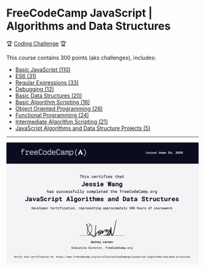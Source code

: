 # FreeCodeCamp JavaScript | Algorithms and Data Structures

🏆 [Coding Challenge](https://www.freecodecamp.org/learn/) 🏆

This course contains 300 points (aks challenges), includes:

* [Basic JavaScript (110)](https://www.freecodecamp.org/learn/javascript-algorithms-and-data-structures/basic-javascript/)
* [ES6 (31)](https://www.freecodecamp.org/learn/javascript-algorithms-and-data-structures/es6/)
* [Regular Expressions (33)](https://www.freecodecamp.org/learn/javascript-algorithms-and-data-structures/regular-expressions/)
* [Debugging (12)](https://www.freecodecamp.org/learn/javascript-algorithms-and-data-structures/debugging/)
* [Basic Data Structures (20)](https://www.freecodecamp.org/learn/javascript-algorithms-and-data-structures/basic-data-structures/)
* [Basic Algorithm Scripting (16)](https://www.freecodecamp.org/learn/javascript-algorithms-and-data-structures/basic-algorithm-scripting/)
* [Object Oriented Programming (26)](https://www.freecodecamp.org/learn/javascript-algorithms-and-data-structures/object-oriented-programming/)
* [Functional Programming (24)](https://www.freecodecamp.org/learn/javascript-algorithms-and-data-structures/functional-programming/)
* [Intermediate Algorithm Scripting (21)](https://www.freecodecamp.org/learn/javascript-algorithms-and-data-structures/intermediate-algorithm-scripting/)
* [JavaScript Algorithms and Data Structure Projects (5)](https://www.freecodecamp.org/learn/javascript-algorithms-and-data-structures/javascript-algorithms-and-data-structures-projects/)

<hr>

![](../assets/FCC_JavaScript_Algorithms_and_Data_Structures_Certificate.png)
